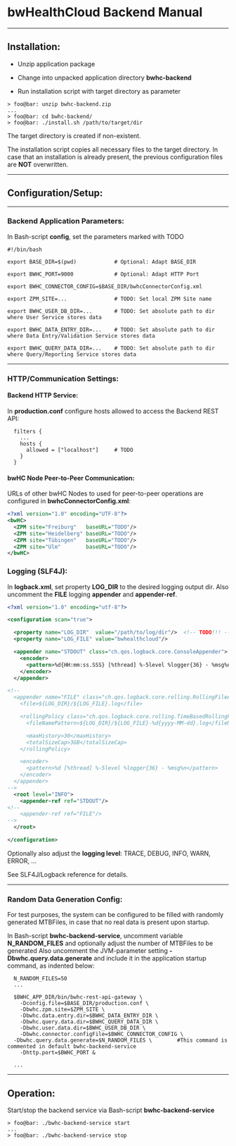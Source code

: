 # bwHealthCloud Backend Manual


-----
## Installation:

* Unzip application package

* Change into unpacked application directory __bwhc-backend__

* Run installation script with target directory as parameter

```
> foo@bar: unzip bwhc-backend.zip
...
> foo@bar: cd bwhc-backend/
> foo@bar: ./install.sh /path/to/target/dir
```

The target directory is created if non-existent.

The installation script copies all necessary files to the target directory. In case that an installation is already present, the previous configuration files are __NOT__ overwritten.


--------
## Configuration/Setup: 

--------
### Backend Application Parameters: 

In Bash-script __config__, set the parameters marked with TODO

```
#!/bin/bash

export BASE_DIR=$(pwd)            # Optional: Adapt BASE_DIR
                                  
export BWHC_PORT=9000             # Optional: Adapt HTTP Port

export BWHC_CONNECTOR_CONFIG=$BASE_DIR/bwhcConnectorConfig.xml
                                  
export ZPM_SITE=...               # TODO: Set local ZPM Site name

export BWHC_USER_DB_DIR=...       # TODO: Set absolute path to dir where User Service stores data

export BWHC_DATA_ENTRY_DIR=...    # TODO: Set absolute path to dir where Data Entry/Validation Service stores data

export BWHC_QUERY_DATA_DIR=...    # TODO: Set absolute path to dir where Query/Reporting Service stores data

```

-------
### HTTP/Communication Settings:

#### Backend HTTP Service:

In __production.conf__ configure hosts allowed to access the Backend REST API:

```
  filters {
    ...
    hosts {
      allowed = ["localhost"]     # TODO
    }
  }
```

#### bwHC Node Peer-to-Peer Communication:

URLs of other bwHC Nodes to used for peer-to-peer operations are configured in __bwhcConnectorConfig.xml__:

```xml
<?xml version="1.0" encoding="UTF-8"?>
<bwHC>
  <ZPM site="Freiburg"   baseURL="TODO"/>
  <ZPM site="Heidelberg" baseURL="TODO"/>
  <ZPM site="Tübingen"   baseURL="TODO"/>
  <ZPM site="Ulm"        baseURL="TODO"/>
</bwHC>
```


### Logging (SLF4J):

In __logback.xml__, set property __LOG_DIR__ to the desired logging output dir.
Also uncomment the __FILE__ logging __appender__ and __appender-ref__.

```xml
<?xml version="1.0" encoding="utf-8"?>

<configuration scan="true">

  <property name="LOG_DIR"  value="/path/to/log/dir"/>  <!-- TODO!!! -->
  <property name="LOG_FILE" value="bwhealthcloud"/>

  <appender name="STDOUT" class="ch.qos.logback.core.ConsoleAppender">
    <encoder>
      <pattern>%d{HH:mm:ss.SSS} [%thread] %-5level %logger{36} - %msg%n</pattern>
    </encoder>
  </appender>

<!--
  <appender name="FILE" class="ch.qos.logback.core.rolling.RollingFileAppender">
    <file>${LOG_DIR}/${LOG_FILE}.log</file>

    <rollingPolicy class="ch.qos.logback.core.rolling.TimeBasedRollingPolicy">
      <fileNamePattern>${LOG_DIR}/${LOG_FILE}-%d{yyyy-MM-dd}.log</fileNamePattern>

      <maxHistory>30</maxHistory>
      <totalSizeCap>3GB</totalSizeCap>
    </rollingPolicy>

    <encoder>
      <pattern>%d [%thread] %-5level %logger{36} - %msg%n</pattern>
    </encoder>
  </appender>
-->
  <root level="INFO">
    <appender-ref ref="STDOUT"/>
<!--
    <appender-ref ref="FILE"/>
-->
  </root>

</configuration>

```
Optionally also adjust the __logging level__: TRACE, DEBUG, INFO, WARN, ERROR, ...

See SLF4J/Logback reference for details.


------
### Random Data Generation Config:

For test purposes, the system can be configured to be filled with randomly generated MTBFiles,
in case that no real data is present upon startup.

In Bash-script __bwhc-backend-service__, uncomment variable __N_RANDOM_FILES__ and optionally adjust the number of MTBFiles to be generated
Also uncomment the JVM-parameter setting __-Dbwhc.query.data.generate__ and include it in the application startup command, as indented below:

```
  N_RANDOM_FILES=50    
  ...
  
  $BWHC_APP_DIR/bin/bwhc-rest-api-gateway \
    -Dconfig.file=$BASE_DIR/production.conf \
    -Dbwhc.zpm.site=$ZPM_SITE \
    -Dbwhc.data.entry.dir=$BWHC_DATA_ENTRY_DIR \
    -Dbwhc.query.data.dir=$BWHC_QUERY_DATA_DIR \
    -Dbwhc.user.data.dir=$BWHC_USER_DB_DIR \
    -Dbwhc.connector.configFile=$BWHC_CONNECTOR_CONFIG \
  -Dbwhc.query.data.generate=$N_RANDOM_FILES \        #This command is commented in default bwhc-backend-service
    -Dhttp.port=$BWHC_PORT &

  ...
```

-------
## Operation:

Start/stop the backend service via Bash-script __bwhc-backend-service__
```
> foo@bar: ./bwhc-backend-service start
...
> foo@bar: ./bwhc-backend-service stop
```

